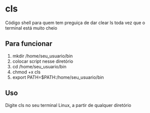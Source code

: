 # cls
Código shell para quem tem preguiça de dar clear ls toda vez que o terminal está muito cheio

## Para funcionar
1. mkdir /home/seu_usuario/bin
2. colocar script nesse diretório
3. cd /home/seu_usuario/bin
4. chmod +x cls
5. export PATH=$PATH:/home/seu_usuario/bin

## Uso

Digite cls no seu terminal Linux, a partir de qualquer diretório
